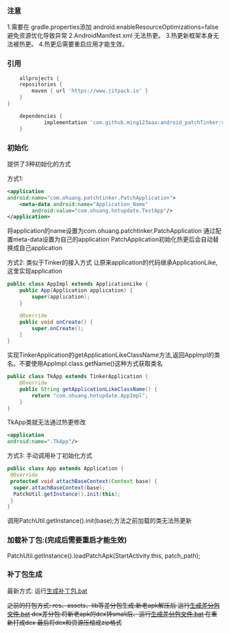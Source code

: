 ### 注意
1.需要在 gradle.properties添加 android.enableResourceOptimizations=false 避免资源优化导致异常
2.AndroidManifest.xml 无法热更。
3.热更新框架本身无法被热更。
4.热更后需要重启应用才能生效。

### 引用

```groovy
	allprojects {
    repositories {
        maven { url 'https://www.jitpack.io' }
    }
}
```

```groovy
	dependencies {
	        implementation 'com.github.ming123aaa:android_patchTinker:v1.0.3'
	}
```
### 初始化
提供了3种初始化的方式

方式1:

```xml
<application
android:name="com.ohuang.patchtinker.PatchApplication">
    <meta-data android:name="Application_Name"
        android:value="com.ohuang.hotupdate.TestApp"/>
</application>
```
将application的name设置为com.ohuang.patchtinker.PatchApplication
通过配置meta-data设置为自己的application   PatchApplication初始化热更后会自动替换成自己application

方式2:
类似于Tinker的接入方式
让原来application的代码继承ApplicationLike,这里实现application
```java
public class AppImpl extends ApplicationLike {
    public App(Application application) {
        super(application);
    }

    @Override
    public void onCreate() {
        super.onCreate();
    }
}

```
实现TinkerApplication的getApplicationLikeClassName方法,返回AppImpl的类名。不要使用AppImpl.class.getName()这种方式获取类名
```java
public class TkApp extends TinkerApplication {
    @Override
    public String getApplicationLikeClassName() {
        return "com.ohuang.hotupdate.AppImpl";
    }
}

```
TkApp类就无法通过热更修改

```xml
<application
android:name=".TkApp"/>
```


方式3:
手动调用补丁初始化方式
```java
public class App extends Application {
 @Override
 protected void attachBaseContext(Context base) {
  super.attachBaseContext(base);
  PatchUtil.getInstance().init(this);
 }
}
```

调用PatchUtil.getInstance().init(base);方法之前加载的类无法热更新



### 加载补丁包:(完成后需要重启才能生效)

PatchUtil.getInstance().loadPatchApk(StartActivity.this, patch_path);



### 补丁包生成
最新方式:
运行[生成补丁包.bat](tool/生成补丁包.bat)


~~之前的打包方式:
res、assets、lib等差分包生成:新老apk解压后 运行[生成差分包文件.bat](tool/生成差分文件.bat)
dex差分包:将新老apk的dex转smali后、运行[生成差分包文件.bat](tool/生成差分文件.bat) 在重新打成dex
最后将dex和资源压缩成zip格式~~
